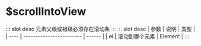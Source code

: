# $scrollIntoView
<ContainerBox title="介绍">
::: slot desc
元素父级或祖级必须存在滚动条
:::
</ContainerBox>

<ContainerBox title="Params">
::: slot desc
| 参数 | 说明                     | 类型   |
| ---- | ------------------------ | ------ |
| el  | 滚动到哪个元素         | Element |
:::
</ContainerBox>